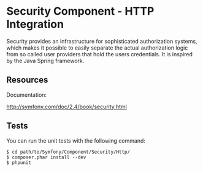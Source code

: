 Security Component - HTTP Integration
=====================================

Security provides an infrastructure for sophisticated authorization systems,
which makes it possible to easily separate the actual authorization logic from
so called user providers that hold the users credentials. It is inspired by
the Java Spring framework.

Resources
---------

Documentation:

http://symfony.com/doc/2.4/book/security.html

Tests
-----

You can run the unit tests with the following command:

    $ cd path/to/Symfony/Component/Security/Http/
    $ composer.phar install --dev
    $ phpunit
